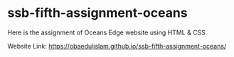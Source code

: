 # ssb-fifth-assignment-oceans
Here is the assignment of Oceans Edge website using HTML &amp; CSS

Website Link: https://obaedulislam.github.io/ssb-fifth-assignment-oceans/
